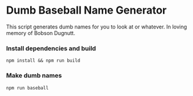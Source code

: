 # Dumb Baseball Name Generator

This script generates dumb names for you to look at or whatever. In loving memory of Bobson Dugnutt.

### Install dependencies and build

```
npm install && npm run build
```

### Make dumb names

```
npm run baseball
```
